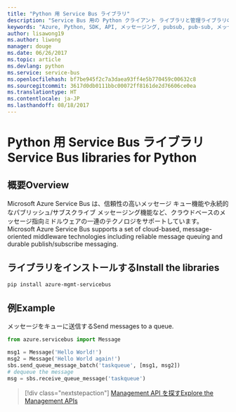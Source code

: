 ```yaml
---
title: "Python 用 Service Bus ライブラリ"
description: "Service Bus 用の Python クライアント ライブラリと管理ライブラリのリファレンス ドキュメント"
keywords: "Azure, Python, SDK, API, メッセージング, pubsub, pub-sub, メッセージ ブローカー"
author: lisawong19
ms.author: liwong
manager: douge
ms.date: 06/26/2017
ms.topic: article
ms.devlang: python
ms.service: service-bus
ms.openlocfilehash: bf7be945f2c7a3daea93ff4e5b770459c00632c8
ms.sourcegitcommit: 3617d0db0111bbc00072ff8161de2d76606ce0ea
ms.translationtype: HT
ms.contentlocale: ja-JP
ms.lasthandoff: 08/18/2017
---
```

# <a name="service-bus-libraries-for-python"></a><span data-ttu-id="7dcbb-104">Python 用 Service Bus ライブラリ</span><span class="sxs-lookup"><span data-stu-id="7dcbb-104">Service Bus libraries for Python</span></span>

## <a name="overview"></a><span data-ttu-id="7dcbb-105">概要</span><span class="sxs-lookup"><span data-stu-id="7dcbb-105">Overview</span></span>

<span data-ttu-id="7dcbb-106">Microsoft Azure Service Bus は、信頼性の高いメッセージ キュー機能や永続的なパブリッシュ/サブスクライブ メッセージング機能など、クラウドベースのメッセージ指向ミドルウェアの一連のテクノロジをサポートしています。</span><span class="sxs-lookup"><span data-stu-id="7dcbb-106">Microsoft Azure Service Bus supports a set of cloud-based, message-oriented middleware technologies including reliable message queuing and durable publish/subscribe messaging.</span></span> 

## <a name="install-the-libraries"></a><span data-ttu-id="7dcbb-107">ライブラリをインストールする</span><span class="sxs-lookup"><span data-stu-id="7dcbb-107">Install the libraries</span></span>
```bash
pip install azure-mgmt-servicebus
```

## <a name="example"></a><span data-ttu-id="7dcbb-108">例</span><span class="sxs-lookup"><span data-stu-id="7dcbb-108">Example</span></span>
<span data-ttu-id="7dcbb-109">メッセージをキューに送信する</span><span class="sxs-lookup"><span data-stu-id="7dcbb-109">Send messages to a queue.</span></span>

```python
from azure.servicebus import Message

msg1 = Message('Hello World!')
msg2 = Message('Hello World again!')
sbs.send_queue_message_batch('taskqueue', [msg1, msg2])
# dequeue the message
msg = sbs.receive_queue_message('taskqueue')
```
> [!div class="nextstepaction"]
> [<span data-ttu-id="7dcbb-110">Management API を探す</span><span class="sxs-lookup"><span data-stu-id="7dcbb-110">Explore the Management APIs</span></span>](/python/api/overview/azure/servicebus/managementlibrary)


